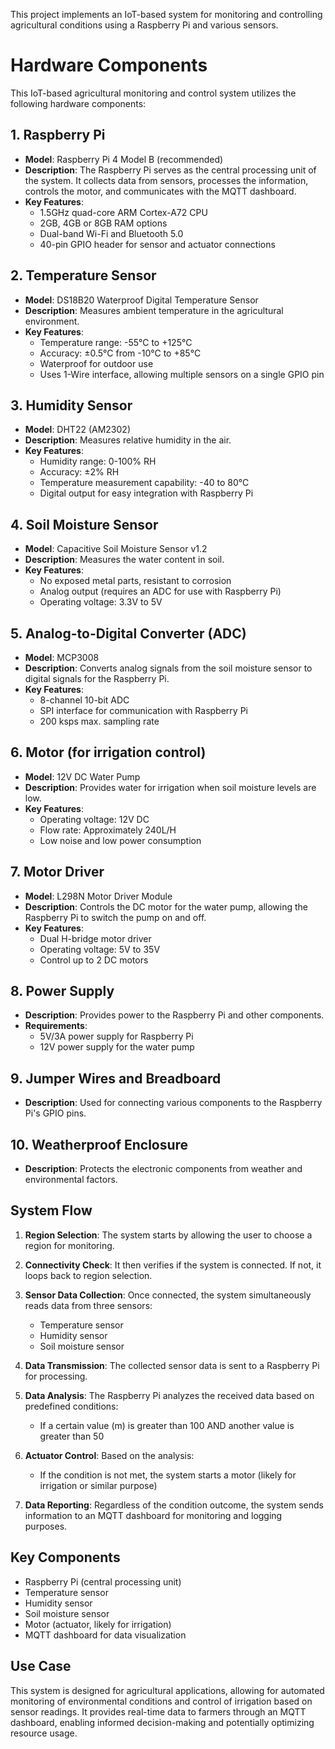 This project implements an IoT-based system for monitoring and controlling agricultural conditions using a Raspberry Pi and various sensors.

# Hardware Components

This IoT-based agricultural monitoring and control system utilizes the following hardware components:

## 1. Raspberry Pi

- **Model**: Raspberry Pi 4 Model B (recommended)
- **Description**: The Raspberry Pi serves as the central processing unit of the system. It collects data from sensors, processes the information, controls the motor, and communicates with the MQTT dashboard.
- **Key Features**:
  - 1.5GHz quad-core ARM Cortex-A72 CPU
  - 2GB, 4GB or 8GB RAM options
  - Dual-band Wi-Fi and Bluetooth 5.0
  - 40-pin GPIO header for sensor and actuator connections

## 2. Temperature Sensor

- **Model**: DS18B20 Waterproof Digital Temperature Sensor
- **Description**: Measures ambient temperature in the agricultural environment.
- **Key Features**:
  - Temperature range: -55°C to +125°C
  - Accuracy: ±0.5°C from -10°C to +85°C
  - Waterproof for outdoor use
  - Uses 1-Wire interface, allowing multiple sensors on a single GPIO pin

## 3. Humidity Sensor

- **Model**: DHT22 (AM2302)
- **Description**: Measures relative humidity in the air.
- **Key Features**:
  - Humidity range: 0-100% RH
  - Accuracy: ±2% RH
  - Temperature measurement capability: -40 to 80°C
  - Digital output for easy integration with Raspberry Pi

## 4. Soil Moisture Sensor

- **Model**: Capacitive Soil Moisture Sensor v1.2
- **Description**: Measures the water content in soil.
- **Key Features**:
  - No exposed metal parts, resistant to corrosion
  - Analog output (requires an ADC for use with Raspberry Pi)
  - Operating voltage: 3.3V to 5V

## 5. Analog-to-Digital Converter (ADC)

- **Model**: MCP3008
- **Description**: Converts analog signals from the soil moisture sensor to digital signals for the Raspberry Pi.
- **Key Features**:
  - 8-channel 10-bit ADC
  - SPI interface for communication with Raspberry Pi
  - 200 ksps max. sampling rate

## 6. Motor (for irrigation control)

- **Model**: 12V DC Water Pump
- **Description**: Provides water for irrigation when soil moisture levels are low.
- **Key Features**:
  - Operating voltage: 12V DC
  - Flow rate: Approximately 240L/H
  - Low noise and low power consumption

## 7. Motor Driver

- **Model**: L298N Motor Driver Module
- **Description**: Controls the DC motor for the water pump, allowing the Raspberry Pi to switch the pump on and off.
- **Key Features**:
  - Dual H-bridge motor driver
  - Operating voltage: 5V to 35V
  - Control up to 2 DC motors

## 8. Power Supply

- **Description**: Provides power to the Raspberry Pi and other components.
- **Requirements**:
  - 5V/3A power supply for Raspberry Pi
  - 12V power supply for the water pump

## 9. Jumper Wires and Breadboard

- **Description**: Used for connecting various components to the Raspberry Pi's GPIO pins.

## 10. Weatherproof Enclosure

- **Description**: Protects the electronic components from weather and environmental factors.





## System Flow

1. **Region Selection**: The system starts by allowing the user to choose a region for monitoring.

2. **Connectivity Check**: It then verifies if the system is connected. If not, it loops back to region selection.

3. **Sensor Data Collection**: Once connected, the system simultaneously reads data from three sensors:
   - Temperature sensor
   - Humidity sensor
   - Soil moisture sensor

4. **Data Transmission**: The collected sensor data is sent to a Raspberry Pi for processing.

5. **Data Analysis**: The Raspberry Pi analyzes the received data based on predefined conditions:
   - If a certain value (m) is greater than 100 AND another value is greater than 50

6. **Actuator Control**: Based on the analysis:
   - If the condition is not met, the system starts a motor (likely for irrigation or similar purpose)

7. **Data Reporting**: Regardless of the condition outcome, the system sends information to an MQTT dashboard for monitoring and logging purposes.

## Key Components

- Raspberry Pi (central processing unit)
- Temperature sensor
- Humidity sensor
- Soil moisture sensor
- Motor (actuator, likely for irrigation)
- MQTT dashboard for data visualization

## Use Case

This system is designed for agricultural applications, allowing for automated monitoring of environmental conditions and control of irrigation based on sensor readings. It provides real-time data to farmers through an MQTT dashboard, enabling informed decision-making and potentially optimizing resource usage.

